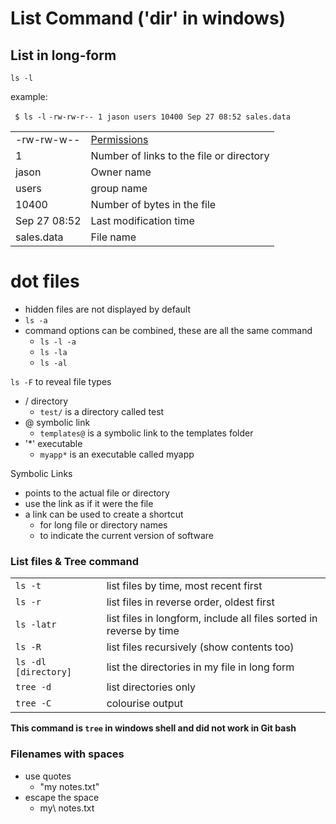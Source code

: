 # List Command ('dir' in windows)

## List in long-form
``` ls -l ```

example:

``` $ ls -l```
``` -rw-rw-r-- 1 jason users 10400 Sep 27 08:52 sales.data ```

| | |
|-|-|
|-rw-rw-w--|[Permissions](./permissions.md)|
|1|Number of links to the file or directory|
|jason|Owner name|
|users|group name|
|10400|Number of bytes in the file|
|Sep 27 08:52|Last modification time|
|sales.data|File name|

# dot files
- hidden files are not displayed by default
- ```ls -a```
- command options can be combined, these are all the same command
    - ```ls -l -a```
    - ```ls -la```
    - ```ls -al```

```ls -F``` to reveal file types
- / directory
    - ```test/``` is a directory called test
- @ symbolic link
    - ```templates@``` is a symbolic link to the templates folder
- '*' executable
    - ```myapp*``` is an executable called myapp

Symbolic Links
- points to the actual file or directory
- use the link as if it were the file
- a link can be used to create a shortcut
    - for long file or directory names
    - to indicate the current version of software

### List files & Tree command
| | |
|-|-|
|```ls -t```|list files by time, most recent first|
|```ls -r```|list files in reverse order, oldest first|
|```ls -latr```|list files in longform, include all files sorted in reverse by time|
|```ls -R```|list files recursively (show contents too)|
|```ls -dl [directory]```|list the directories in my file in long form|
|```tree -d```|list directories only|
|```tree -C```|colourise output|

**This command is ```tree``` in windows shell and did not work in Git bash**

### Filenames with spaces
- use quotes
    - "my notes.txt"
- escape the space
    - my\ notes.txt

